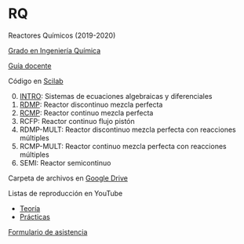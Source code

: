 # RQ

Reactores Químicos (2019-2020)

[Grado en Ingeniería Química](http://grados.ugr.es/iquimica)

[Guía docente](http://grados.ugr.es/iquimica/pages/infoacademica/gd1920/rq1920)

Código en [Scilab](http://www.scilab.org)

0. [INTRO](https://drive.google.com/open?id=1X4uq2BR0dFzw9sGRTgPoaG8yzzyRLplH): Sistemas de ecuaciones algebraicas y diferenciales 
1. [RDMP](https://drive.google.com/open?id=19V8YqVyjmr3UDkQ-GTvb53eGBcZ6e54R): Reactor discontinuo mezcla perfecta 
2. [RCMP](https://drive.google.com/open?id=1iIzDUbSJ9FFIyyAIP-Ls95ZiV9h_6djs): Reactor continuo mezcla perfecta
3. RCFP: Reactor continuo flujo pistón
4. RDMP-MULT: Reactor discontinuo mezcla perfecta con reacciones múltiples
5. RCMP-MULT: Reactor continuo mezcla perfecta con reacciones múltiples
6. SEMI: Reactor semicontinuo

Carpeta de archivos en [Google Drive](https://drive.google.com/drive/folders/1YU3lfvY7HRdlSeeqGyyuNjekO433TEav?usp=sharing)

Listas de reproducción en YouTube

* [Teoría](https://www.youtube.com/playlist?list=PLFgfWWV_iIG7cQGKC15BPC8bihhOR0S7l)  
* [Prácticas](https://www.youtube.com/playlist?list=PLh3F9fU7h8w16RIv1I1yo4jtgwcO8BjP4)  

[Formulario de asistencia](https://docs.google.com/forms/d/e/1FAIpQLSeGuVjwPysHE2IftUtXyUzrQk0d6xcuCEu2375SL2asZg_bVw/viewform)
